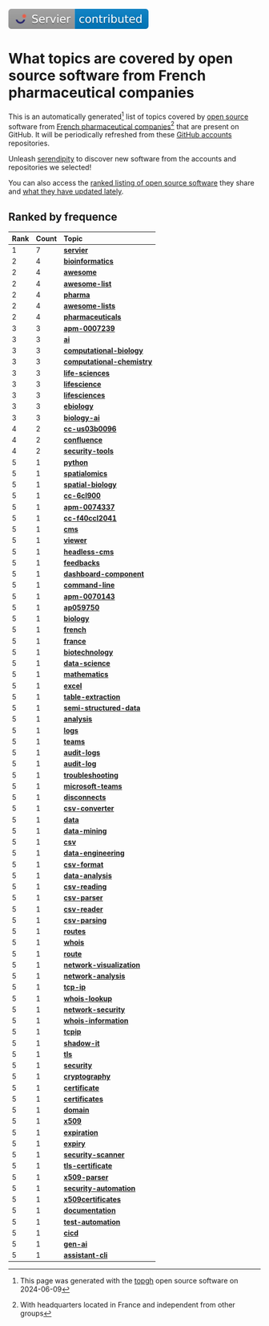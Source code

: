 <!--author="Hubert Tournier"-->


[![Servier Contributed](https://raw.githubusercontent.com/servierhub/.github/main/badges/contributed.svg)](https://github.com/ServierHub/)
# What topics are covered by open source software from French pharmaceutical companies
This is an automatically generated[^1] list of topics covered by [open source](https://opensource.org/osd) software from [French pharmaceutical companies](https://fr.wikipedia.org/wiki/Cat%C3%A9gorie:Entreprise_pharmaceutique_ayant_son_si%C3%A8ge_en_France)[^2] that are present on GitHub.
It will be periodically refreshed from these [GitHub accounts](SOURCES.md) repositories.

Unleash [serendipity](https://en.wikipedia.org/wiki/Serendipity) to discover new software from the accounts and repositories we selected!

You can also access the [ranked listing of open source software](/README.md) they share
and [what they have updated lately](NEW.md).

## Ranked by frequence

|Rank|Count|Topic|
|---|---|:---|
|1|7|[**servier**](https://github.com/topics/servier)|
|2|4|[**bioinformatics**](https://github.com/topics/bioinformatics)|
|2|4|[**awesome**](https://github.com/topics/awesome)|
|2|4|[**awesome-list**](https://github.com/topics/awesome-list)|
|2|4|[**pharma**](https://github.com/topics/pharma)|
|2|4|[**awesome-lists**](https://github.com/topics/awesome-lists)|
|2|4|[**pharmaceuticals**](https://github.com/topics/pharmaceuticals)|
|3|3|[**apm-0007239**](https://github.com/topics/apm-0007239)|
|3|3|[**ai**](https://github.com/topics/ai)|
|3|3|[**computational-biology**](https://github.com/topics/computational-biology)|
|3|3|[**computational-chemistry**](https://github.com/topics/computational-chemistry)|
|3|3|[**life-sciences**](https://github.com/topics/life-sciences)|
|3|3|[**lifescience**](https://github.com/topics/lifescience)|
|3|3|[**lifesciences**](https://github.com/topics/lifesciences)|
|3|3|[**ebiology**](https://github.com/topics/ebiology)|
|3|3|[**biology-ai**](https://github.com/topics/biology-ai)|
|4|2|[**cc-us03b0096**](https://github.com/topics/cc-us03b0096)|
|4|2|[**confluence**](https://github.com/topics/confluence)|
|4|2|[**security-tools**](https://github.com/topics/security-tools)|
|5|1|[**python**](https://github.com/topics/python)|
|5|1|[**spatialomics**](https://github.com/topics/spatialomics)|
|5|1|[**spatial-biology**](https://github.com/topics/spatial-biology)|
|5|1|[**cc-6cl900**](https://github.com/topics/cc-6cl900)|
|5|1|[**apm-0074337**](https://github.com/topics/apm-0074337)|
|5|1|[**cc-f40ccl2041**](https://github.com/topics/cc-f40ccl2041)|
|5|1|[**cms**](https://github.com/topics/cms)|
|5|1|[**viewer**](https://github.com/topics/viewer)|
|5|1|[**headless-cms**](https://github.com/topics/headless-cms)|
|5|1|[**feedbacks**](https://github.com/topics/feedbacks)|
|5|1|[**dashboard-component**](https://github.com/topics/dashboard-component)|
|5|1|[**command-line**](https://github.com/topics/command-line)|
|5|1|[**apm-0070143**](https://github.com/topics/apm-0070143)|
|5|1|[**ap059750**](https://github.com/topics/ap059750)|
|5|1|[**biology**](https://github.com/topics/biology)|
|5|1|[**french**](https://github.com/topics/french)|
|5|1|[**france**](https://github.com/topics/france)|
|5|1|[**biotechnology**](https://github.com/topics/biotechnology)|
|5|1|[**data-science**](https://github.com/topics/data-science)|
|5|1|[**mathematics**](https://github.com/topics/mathematics)|
|5|1|[**excel**](https://github.com/topics/excel)|
|5|1|[**table-extraction**](https://github.com/topics/table-extraction)|
|5|1|[**semi-structured-data**](https://github.com/topics/semi-structured-data)|
|5|1|[**analysis**](https://github.com/topics/analysis)|
|5|1|[**logs**](https://github.com/topics/logs)|
|5|1|[**teams**](https://github.com/topics/teams)|
|5|1|[**audit-logs**](https://github.com/topics/audit-logs)|
|5|1|[**audit-log**](https://github.com/topics/audit-log)|
|5|1|[**troubleshooting**](https://github.com/topics/troubleshooting)|
|5|1|[**microsoft-teams**](https://github.com/topics/microsoft-teams)|
|5|1|[**disconnects**](https://github.com/topics/disconnects)|
|5|1|[**csv-converter**](https://github.com/topics/csv-converter)|
|5|1|[**data**](https://github.com/topics/data)|
|5|1|[**data-mining**](https://github.com/topics/data-mining)|
|5|1|[**csv**](https://github.com/topics/csv)|
|5|1|[**data-engineering**](https://github.com/topics/data-engineering)|
|5|1|[**csv-format**](https://github.com/topics/csv-format)|
|5|1|[**data-analysis**](https://github.com/topics/data-analysis)|
|5|1|[**csv-reading**](https://github.com/topics/csv-reading)|
|5|1|[**csv-parser**](https://github.com/topics/csv-parser)|
|5|1|[**csv-reader**](https://github.com/topics/csv-reader)|
|5|1|[**csv-parsing**](https://github.com/topics/csv-parsing)|
|5|1|[**routes**](https://github.com/topics/routes)|
|5|1|[**whois**](https://github.com/topics/whois)|
|5|1|[**route**](https://github.com/topics/route)|
|5|1|[**network-visualization**](https://github.com/topics/network-visualization)|
|5|1|[**network-analysis**](https://github.com/topics/network-analysis)|
|5|1|[**tcp-ip**](https://github.com/topics/tcp-ip)|
|5|1|[**whois-lookup**](https://github.com/topics/whois-lookup)|
|5|1|[**network-security**](https://github.com/topics/network-security)|
|5|1|[**whois-information**](https://github.com/topics/whois-information)|
|5|1|[**tcpip**](https://github.com/topics/tcpip)|
|5|1|[**shadow-it**](https://github.com/topics/shadow-it)|
|5|1|[**tls**](https://github.com/topics/tls)|
|5|1|[**security**](https://github.com/topics/security)|
|5|1|[**cryptography**](https://github.com/topics/cryptography)|
|5|1|[**certificate**](https://github.com/topics/certificate)|
|5|1|[**certificates**](https://github.com/topics/certificates)|
|5|1|[**domain**](https://github.com/topics/domain)|
|5|1|[**x509**](https://github.com/topics/x509)|
|5|1|[**expiration**](https://github.com/topics/expiration)|
|5|1|[**expiry**](https://github.com/topics/expiry)|
|5|1|[**security-scanner**](https://github.com/topics/security-scanner)|
|5|1|[**tls-certificate**](https://github.com/topics/tls-certificate)|
|5|1|[**x509-parser**](https://github.com/topics/x509-parser)|
|5|1|[**security-automation**](https://github.com/topics/security-automation)|
|5|1|[**x509certificates**](https://github.com/topics/x509certificates)|
|5|1|[**documentation**](https://github.com/topics/documentation)|
|5|1|[**test-automation**](https://github.com/topics/test-automation)|
|5|1|[**cicd**](https://github.com/topics/cicd)|
|5|1|[**gen-ai**](https://github.com/topics/gen-ai)|
|5|1|[**assistant-cli**](https://github.com/topics/assistant-cli)|


[^1]: This page was generated with the [topgh](https://github.com/HubTou/topgh) open source software on 2024-06-09
[^2]: With headquarters located in France and independent from other groups
